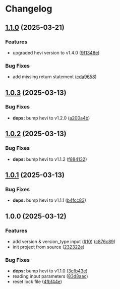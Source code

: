 # Changelog

## [1.1.0](https://github.com/tada5hi/hevi-action/compare/v1.0.3...v1.1.0) (2025-03-21)


### Features

* upgraded hevi version to v1.4.0 ([9f1348e](https://github.com/tada5hi/hevi-action/commit/9f1348eb828c594d26723d87ecdb6feb7a513610))


### Bug Fixes

* add missing return statement ([cda9658](https://github.com/tada5hi/hevi-action/commit/cda965820be643ff6caa314f382903d136035667))

## [1.0.3](https://github.com/tada5hi/hevi-action/compare/v1.0.2...v1.0.3) (2025-03-13)


### Bug Fixes

* **deps:** bump hevi to v1.2.0 ([a200a4b](https://github.com/tada5hi/hevi-action/commit/a200a4b836a76737281ce26b85fcada2568e1606))

## [1.0.2](https://github.com/tada5hi/hevi-action/compare/v1.0.1...v1.0.2) (2025-03-13)


### Bug Fixes

* **deps:** bump hevi to v1.1.2 ([f884132](https://github.com/tada5hi/hevi-action/commit/f884132c085b5971071e906cc73a339d091be1fe))

## [1.0.1](https://github.com/tada5hi/hevi-action/compare/v1.0.0...v1.0.1) (2025-03-13)


### Bug Fixes

* **deps:** bump hevi to v1.1.1 ([b4fcc83](https://github.com/tada5hi/hevi-action/commit/b4fcc83b5e9d23afcdd59a35773aac122844d666))

## 1.0.0 (2025-03-12)


### Features

* add version & version_type input ([#10](https://github.com/tada5hi/hevi-action/issues/10)) ([c876c89](https://github.com/tada5hi/hevi-action/commit/c876c891814f5cbd281feaf3dace7adbe1ebf23f))
* init project from source ([232322e](https://github.com/tada5hi/hevi-action/commit/232322e451a84bfb356b23d565c319c74d214a9a))


### Bug Fixes

* **deps:** bump hevi to v1.1.0 ([3cfb43e](https://github.com/tada5hi/hevi-action/commit/3cfb43ef294392464b69359b60a0f03e02cccc87))
* reading input parameters ([83d8aac](https://github.com/tada5hi/hevi-action/commit/83d8aac0503fcddc73520f3a8084322aa332b90d))
* reset lock file ([4fbf44e](https://github.com/tada5hi/hevi-action/commit/4fbf44e97e18b6e25dad2c16198b47e459197288))
